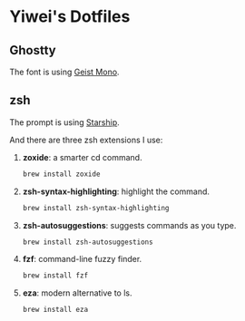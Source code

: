 # Yiwei's Dotfiles

## Ghostty

The font is using [Geist Mono](https://vercel.com/font).

## zsh

The prompt is using [Starship](https://starship.rs/).

And there are three zsh extensions I use:

1. **zoxide**: a smarter cd command.
   
   ```bash
   brew install zoxide
   ```

2. **zsh-syntax-highlighting**: highlight the command.
   
   ```bash
   brew install zsh-syntax-highlighting
   ```

3. **zsh-autosuggestions**: suggests commands as you type.
   
   ```bash
   brew install zsh-autosuggestions
   ```

4. **fzf**: command-line fuzzy finder.
   
   ```bash
   brew install fzf
   ```

5. **eza**: modern alternative to ls.
   
   ```bash
   brew install eza
   ```
